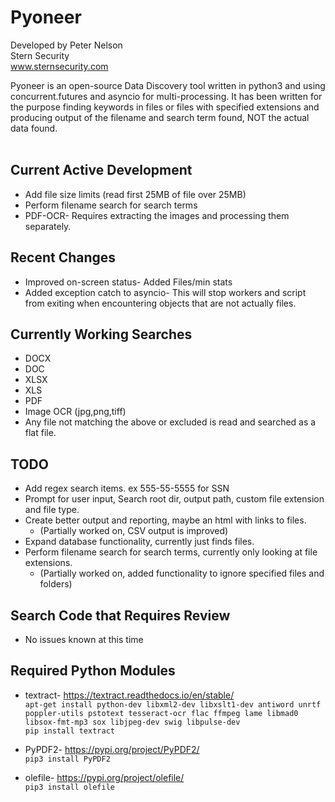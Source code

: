 # Pyoneer
Developed by Peter Nelson<br>
Stern Security<br>
www.sternsecurity.com

Pyoneer is an open-source Data Discovery tool written in python3 and using concurrent.futures and asyncio for multi-processing. It has been written for the purpose finding keywords in files or files with specified extensions and producing output of the filename and search term found, NOT the actual data found.<br>
<br>

## Current Active Development
* Add file size limits (read first 25MB of file over 25MB)
* Perform filename search for search terms
* PDF-OCR- Requires extracting the images and processing them separately.

## Recent Changes
* Improved on-screen status- Added Files/min stats
* Added exception catch to asyncio- This will stop workers and script from exiting when encountering objects that are not actually files.

## Currently Working Searches
* DOCX
* DOC
* XLSX
* XLS
* PDF
* Image OCR (jpg,png,tiff)
* Any file not matching the above or excluded is read and searched as a flat file.

## TODO
* Add regex search items. ex 555-55-5555 for SSN
* Prompt for user input, Search root dir, output path, custom file extension and file type.
* Create better output and reporting, maybe an html with links to files.
  * (Partially worked on, CSV output is improved)
* Expand database functionality, currently just finds files.
* Perform filename search for search terms, currently only looking at file extensions.
  * (Partially worked on, added functionality to ignore specified files and folders)

## Search Code that Requires Review
* No issues known at this time

## Required Python Modules
* textract- https://textract.readthedocs.io/en/stable/</br>
`apt-get install python-dev libxml2-dev libxslt1-dev antiword unrtf poppler-utils pstotext tesseract-ocr flac ffmpeg lame libmad0 libsox-fmt-mp3 sox libjpeg-dev swig libpulse-dev`</br>
`pip install textract`

* PyPDF2- https://pypi.org/project/PyPDF2/</br>
`pip3 install PyPDF2`

* olefile- https://pypi.org/project/olefile/</br>
`pip3 install olefile`
